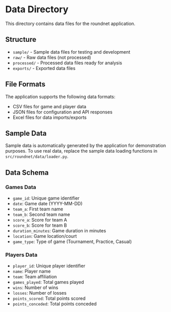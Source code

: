 # Data Directory

This directory contains data files for the roundnet application.

## Structure

- `sample/` - Sample data files for testing and development
- `raw/` - Raw data files (not processed)
- `processed/` - Processed data files ready for analysis
- `exports/` - Exported data files

## File Formats

The application supports the following data formats:
- CSV files for game and player data
- JSON files for configuration and API responses
- Excel files for data imports/exports

## Sample Data

Sample data is automatically generated by the application for demonstration purposes. To use real data, replace the sample data loading functions in `src/roundnet/data/loader.py`.

## Data Schema

### Games Data
- `game_id`: Unique game identifier
- `date`: Game date (YYYY-MM-DD)
- `team_a`: First team name
- `team_b`: Second team name
- `score_a`: Score for team A
- `score_b`: Score for team B
- `duration_minutes`: Game duration in minutes
- `location`: Game location/court
- `game_type`: Type of game (Tournament, Practice, Casual)

### Players Data
- `player_id`: Unique player identifier
- `name`: Player name
- `team`: Team affiliation
- `games_played`: Total games played
- `wins`: Number of wins
- `losses`: Number of losses
- `points_scored`: Total points scored
- `points_conceded`: Total points conceded
